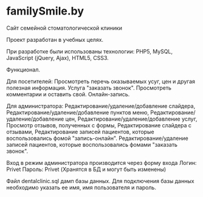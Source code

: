 # familySmile.by
Сайт семейной стоматологической клиники

Проект разработан в учебных целях.

При разработке были использованы технологии: PHP5, MySQL, JavaScript (jQuery, Ajax), HTML5, CSS3.

Функционал.

Для посетителей:
Просмотреть перечь оказываемых усуг, цен и другая полезная информация.
Услуга "заказать звонок".
Просмотреть комментарии и оставить свой.
Онлайн-запись.

Для администратора:
Редактирование/удаление/добавление слайдера,
Редактирование/удаление/добавление пунктов меню,
Редактирование/удаление/добавление цен,
Редактирование/удаление/добавление услуг,
Просмотр отзывов, полученных с формы,
Редактирование слайдера с отзывами,
Редактирование записей пациентов, которые
воспользовались фомой "запись-онлайн".
Редактирование/удаление записей пациентов, которые
воспользовались фомами "заказать звонок".

Вход в режим администратора производится через форму входа
Логин: Privet
Пароль: Privet
(Хранятся в БД и могут быть изменены)

Файл dentalclinic.sql дамп базы данных.
Для подключения базы данных необходимо указать ее имя, имя пользователя и пароль.
